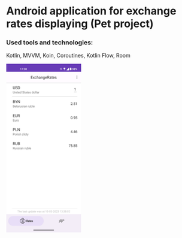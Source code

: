 # Android application for exchange rates displaying (Pet project)

### Used tools and technologies:
Kotlin, MVVM, Koin, Coroutines, Kotlin Flow, Room

<img src="https://github.com/jaaliska/imgPortfolio/blob/main/exchange_rates/main_screen.jpg" width="200" height="450">
